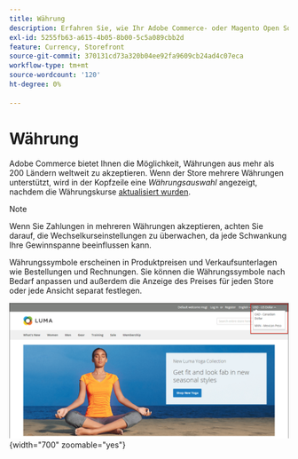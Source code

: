 ```yaml
---
title: Währung
description: Erfahren Sie, wie Ihr Adobe Commerce- oder Magento Open Source-Store mehrere Währungen unterstützen kann, um das Kundenerlebnis zu verbessern.
exl-id: 5255fb63-a615-4b05-8b00-5c5a089cbb2d
feature: Currency, Storefront
source-git-commit: 370131cd73a320b04ee92fa9609cb24ad4c07eca
workflow-type: tm+mt
source-wordcount: '120'
ht-degree: 0%

---
```


# Währung

Adobe Commerce bietet Ihnen die Möglichkeit, Währungen aus mehr als 200 Ländern weltweit zu akzeptieren. Wenn der Store mehrere Währungen unterstützt, wird in der Kopfzeile eine _Währungsauswahl_ angezeigt, nachdem die Währungskurse [aktualisiert wurden](currency-update.md).

>[!NOTE]
>
>Wenn Sie Zahlungen in mehreren Währungen akzeptieren, achten Sie darauf, die Wechselkurseinstellungen zu überwachen, da jede Schwankung Ihre Gewinnspanne beeinflussen kann.

Währungssymbole erscheinen in Produktpreisen und Verkaufsunterlagen wie Bestellungen und Rechnungen. Sie können die Währungssymbole nach Bedarf anpassen und außerdem die Anzeige des Preises für jeden Store oder jede Ansicht separat festlegen.

![Beispiel-Storefront - Währungsauswahl](./assets/storefront-currency-chooser.png){width="700" zoomable="yes"}
